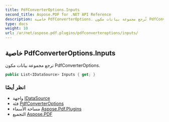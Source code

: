```yaml
---
title: PdfConverterOptions.Inputs
second_title: Aspose.PDF for .NET API Reference
description: خاصية PdfConverterOptions. تُرجع مجموعة بيانات مكون PdfConverterOptions
type: docs
weight: 10
url: /ar/net/aspose.pdf.plugins/pdfconverteroptions/inputs/
---
```

## خاصية PdfConverterOptions.Inputs

ترجع مجموعة بيانات مكون PdfConverterOptions.

```csharp
public List<IDataSource> Inputs { get; }
```

### انظر أيضًا

* واجهة [IDataSource](../../idatasource/)
* فئة [PdfConverterOptions](../)
* مساحة الأسماء [Aspose.Pdf.Plugins](../../../aspose.pdf.plugins/)
* التجميع [Aspose.PDF](../../../)